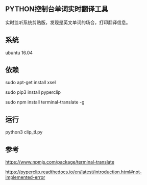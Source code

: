 ## PYTHON控制台单词实时翻译工具
实时监听系统剪贴版，发现是英文单词的场合，打印翻译信息。

## 系统
ubuntu 16.04

## 依赖
sudo apt-get install xsel

sudo pip3 install pyperclip

sudo npm install terminal-translate -g

## 运行
python3 clip_tl.py

## 参考
https://www.npmjs.com/package/terminal-translate

https://pyperclip.readthedocs.io/en/latest/introduction.html#not-implemented-error
